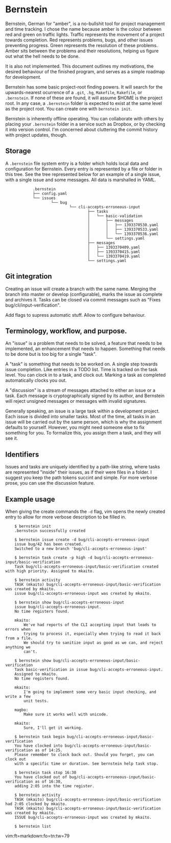 # Bernstein

Bernstein, German for "amber", is a no-bullshit tool for project management and
time tracking. I chose the name because amber is the colour between red and
green on traffic lights. Traffic represents the movement of a project towards
completion. Red represents problems, bugs, and other issues preventing
progress. Green represents the resolution of these problems. Amber sits between
the problems and their resolutions, helping us figure out what the hell needs
to be done.

It is also not implemented. This document outlines my motivations, the desired
behaviour of the finished program, and serves as a simple roadmap for
development.

Bernstein has some basic project-root finding powers. It will search for the
upwards-nearest ocurrence of a `.git`, `.hg`, `Makefile`, `Rakefile`, or
`.bernstein`. If none of these are found, it will assume $HOME is the project
root. In any case, a `.bernstein` folder is expected to exist at the same level
as the project root. You can create one with `bernstein init`.

Bernstein is inherently offline operating. You can collaborate with others by
placing your `.bernstein` folder in a service such as Dropbox, or by checking
it into version control. I'm concerned about cluttering the commit history with
project updates, though.

## Storage

A `.bernstein` file system entry is a folder which holds local data and
configuration for Bernstein. Every entry is represented by a file or folder in
this tree. See the tree represented below for an example of a single issue,
with a single issue and some messages. All data is marshalled in YAML.

				.bernstein
				├── config.yaml
				└── issues
						└── bug
								└── cli-accepts-erroneous-input
										├── tasks
										│   └── basic-validation
										│       ├── messages
										│       │   ├── 1393370530.yaml
										│       │   ├── 1393370533.yaml
										│       │   └── 1393370536.yaml
										│       └── settings.yaml
										├── messages
										│   ├── 1393370409.yaml
										│   ├── 1393370415.yaml
										│   └── 1393370419.yaml
										└── settings.yaml

## Git integration

Creating an issue will create a branch with the same name. Merging the branch
into master or develop (configurable), marks the issue as complete and archives
it. Tasks can be closed via commit messages such as
"Fixes bug/cli/input-verification".

Add flags to supress automatic stuff. Allow to configure behaviour.

## Terminology, workflow, and purpose.

An "issue" is a problem that needs to be solved, a feature that needs to be
implemented, an enhancement that needs to happen. Something that needs to be
done but is too big for a single "task".

A "task" is something that needs to be worked on. A single step towards issue
completion. Like entries in a TODO list. Time is tracked on the task level. You
can clock in to a task, and clock out. Marking a task as completed
automatically clocks you out.

A "discussion" is a stream of messages attached to either an issue  or a task.
Each message is cryptographically signed by its author, and Bernstein will
reject unsigned messages or messages with invalid signatures.

Generally speaking, an issue is a large task within a development project.
Each issue is divided into smaller tasks. Most of the time, all tasks in an
issue will be carried out by the same person, which is why the assignment
defaults to yourself. However, you might need someone else to fix something for
you. To formalize this, you assign them a task, and they will see it.

## Identifiers

Issues and tasks are uniquely identified by a path-like string, where tasks
are represented "inside" their issues, as if their were files in a folder. I
suggest you keep the path tokens succint and simple. For more verbose prose,
you can use the discussion feature.

## Example usage

When giving the create commands the `-d` flag, vim opens the newly created
entry to allow for more verbose description to be filled in.

		$ bernstein init
		.bernstein successfully created

		$ bernstein issue create -d bug/cli-accepts-erroneous-input
		issue bug/42 has been created.
		Switched to a new branch 'bug/cli-accepts-erroneous-input'

		$ bernstein task create -p high -d bug/cli-accepts-erroneous-input/basic-verification
		Task bug/cli-accepts-erroneous-input/basic-verification created with high priority. Assigned to mkaito.

		$ bernstein activity
		TASK (mkaito) bug/cli-accepts-erroneous-input/basic-verification was created by mkaito.
		issue bug/cli-accepts-erroneous-input was created by mkaito.

		$ bernstein show bug/cli-accepts-erroneous-input
		issue bug/cli-accepts-erroneous-input.
		No time registers found.

		mkaito:
			We've had reports of the CLI accepting input that leads to errors when
			trying to process it, especially when trying to read it back from a file.
			We should try to sanitize input as good as we can, and reject anything we
			can't.

		$ bernstein show bug/cli-accepts-erroneous-input/basic-verification
		Task basic-verification in issue bug/cli-accepts-erroneous-input.
		Assigned to mkaito.
		No time registers found.

		mkaito:
			I'm going to implement some very basic input checking, and write a few
			unit tests.

		magbo:
			Make sure it works well with unicode.

		mkaito:
			Sure, I'll get it working.

		$ bernstein task begin bug/cli-accepts-erroneous-input/basic-verification
		You have clocked into bug/cli-accepts-erroneous-input/basic-verification as of 14:25.
		Please remember to clock back out. Should you forget, you can clock out
		with a specific time or duration. See bernstein help task stop.

		$ bernstein task stop 16:30
		You have clocked out of bug/cli-accepts-erroneous-input/basic-verification as of 16:30,
		adding 2:05 into the time register.

		$ bernstein activity
		TASK (mkaito) bug/cli-accepts-erroneous-input/basic-verification had 2:05 clocked by mkaito.
		TASK (mkaito) bug/cli-accepts-erroneous-input/basic-verification was created by mkaito.
		ISSUE bug/cli-accepts-erroneous-input was created by mkaito.

		$ bernstein list

vim:ft=markdown:fo=tn:tw=79
